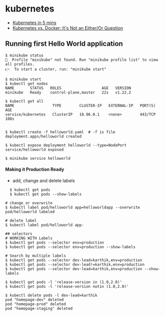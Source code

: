 # kubernetes

- [Kubernetes in 5 mins](https://youtu.be/PH-2FfFD2PU)
- [Kubernetes vs. Docker: It's Not an Either/Or Question](https://youtu.be/2vMEQ5zs1ko)

## Running first Hello World application 
```
$ minikube status 
🤷  Profile "minikube" not found. Run "minikube profile list" to view all profiles.
👉  To start a cluster, run: "minikube start"

$ minikube start
$ kubectl get nodes 
NAME       STATUS   ROLES                  AGE   VERSION
minikube   Ready    control-plane,master   22s   v1.22.2

$ kubectl get all
NAME                 TYPE        CLUSTER-IP   EXTERNAL-IP   PORT(S)   AGE
service/kubernetes   ClusterIP   10.96.0.1    <none>        443/TCP   108s


$ kubectl create -f helloworld.yaml  # -f is file
deployment.apps/helloworld created 

$ kubectl expose deployment helloworld --type=NodePort 
service/helloworld exposed

$ minikube service helloworld

```
#### Making it Production Ready
- add, change and delete labels
```
  $ kubectl get pods 
  $ kubectl get pods --show-labels

# change or overwrite 
$ kubectl label pod/helloworld app=helloworldapp --overwrite
pod/helloworld labeled

# delete label
$ kubectl label pod/helloworld app-

## selectors
# WORKING WITH Labels 
$ kubectl get pods --selector env=production
$ kubectl get pods --selector env=production --show-labels

# Search by multiple labels 
$ kubectl get pods --selector dev-lead=karthik,env=production
$ kubectl get pods --selector dev-lead!=karthik,env=production
$ kubectl get pods --selector dev-lead=karthik,env=production --show-labels

$ kubectl get pods -l 'release-version in (1.0,2.0)'
$ kubectl get pods -l 'release-version notin (1.0,2.0)'

$ kubectl delete pods -l dev-lead=karthik
pod "homepage-dev" deleted
pod "homepage-prod" deleted
pod "homepage-staging" deleted


```
